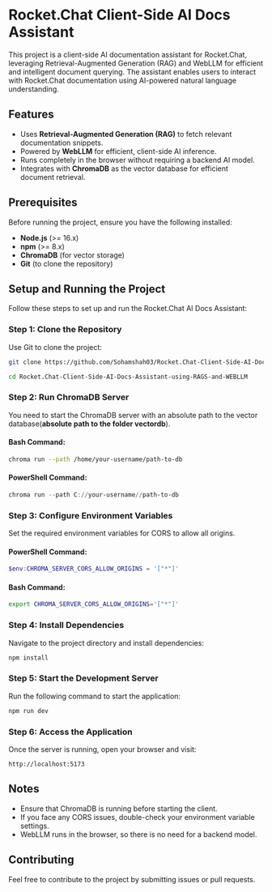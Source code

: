 # Rocket.Chat Client-Side AI Docs Assistant

This project is a client-side AI documentation assistant for Rocket.Chat, leveraging Retrieval-Augmented Generation (RAG) and WebLLM for efficient and intelligent document querying. The assistant enables users to interact with Rocket.Chat documentation using AI-powered natural language understanding.

## Features

- Uses **Retrieval-Augmented Generation (RAG)** to fetch relevant documentation snippets.
- Powered by **WebLLM** for efficient, client-side AI inference.
- Runs completely in the browser without requiring a backend AI model.
- Integrates with **ChromaDB** as the vector database for efficient document retrieval.

## Prerequisites

Before running the project, ensure you have the following installed:

- **Node.js** (>= 16.x)
- **npm** (>= 8.x)
- **ChromaDB** (for vector storage)
- **Git** (to clone the repository)

## Setup and Running the Project

Follow these steps to set up and run the Rocket.Chat AI Docs Assistant:

### Step 1: Clone the Repository

Use Git to clone the project:

```bash
git clone https://github.com/Sohamshah03/Rocket.Chat-Client-Side-AI-Docs-Assistant-using-RAGS-and-WEBLLM

cd Rocket.Chat-Client-Side-AI-Docs-Assistant-using-RAGS-and-WEBLLM
```

### Step 2: Run ChromaDB Server

You need to start the ChromaDB server with an absolute path to the vector database(**absolute path to the folder vectordb**).

#### Bash Command:

```bash
chroma run --path /home/your-username/path-to-db
```

#### PowerShell Command:

```powershell
chroma run --path C://your-username//path-to-db
```

### Step 3: Configure Environment Variables

Set the required environment variables for CORS to allow all origins.

#### PowerShell Command:

```powershell
$env:CHROMA_SERVER_CORS_ALLOW_ORIGINS = '["*"]'
```

#### Bash Command:

```bash
export CHROMA_SERVER_CORS_ALLOW_ORIGINS='["*"]'
```

### Step 4: Install Dependencies

Navigate to the project directory and install dependencies:

```bash
npm install
```

### Step 5: Start the Development Server

Run the following command to start the application:

```bash
npm run dev
```

### Step 6: Access the Application

Once the server is running, open your browser and visit:

```
http://localhost:5173
```

## Notes

- Ensure that ChromaDB is running before starting the client.
- If you face any CORS issues, double-check your environment variable settings.
- WebLLM runs in the browser, so there is no need for a backend model.

## Contributing

Feel free to contribute to the project by submitting issues or pull requests.
